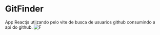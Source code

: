 # GitFinder

App Reactjs utlizando pelo vite de busca de usuarios github consumindo a api do github.
![F](https://github.com/thejoaodamiao/GitFinder/assets/40494912/9b00588f-49b0-403f-82e7-28d0c8048d69)
